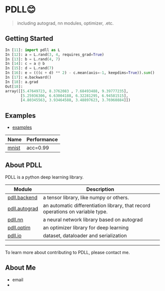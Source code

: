 # PDLL😊
> including autograd, nn modules, optimizer, .etc.


## Getting Started

```python
In [11]: import pdll as L
In [12]: a = L.rand(3, 4, requires_grad=True)
In [13]: b = L.rand(4, 7)
In [14]: c = a @ b
In [15]: d = L.rand(7)
In [16]: e = (((c + d) ** 2) - c.mean(axis=-1, keepdims=True)).sum()
In [17]: e.backward()
In [18]: a.grad
Out[18]: 
array([[5.47649723, 8.3762083 , 7.68493488, 9.39777235],
       [5.25936306, 6.63004188, 6.32281295, 6.94581515],
       [4.80345563, 3.93464588, 3.48897623, 3.76960884]])

```

## Examples

- [examples](./examples/)

Name | Performance
---|---
[mnist](./examples/mnist.py) | acc=0.99


## About PDLL

PDLL is a python deep learning library.

Module | Description
---|---
[pdll.backend]() | a tensor library, like numpy or others.
[pdll.autograd]() | an automatic differentiation library, that record operations on variable type. 
[pdll.nn]() | a neural network library based on autograd
[pdll.optim]() | an optimizer library for deep learning
[pdll.io]() | dataset, dataloader and serialization

---
To learn more about contributing to PDLL, please contact me.

## About Me
 - email
 - 
